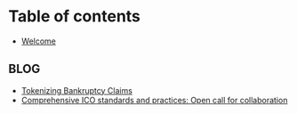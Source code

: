 # Table of contents

* [Welcome](README.md)

## BLOG

* [Tokenizing Bankruptcy Claims](blog/tokenizing-bankruptcy-claims.md)
* [Comprehensive ICO standards and practices: Open call for collaboration](blog/comprehensive-ico-standards-and-practices-open-call-for-collaboration.md)

